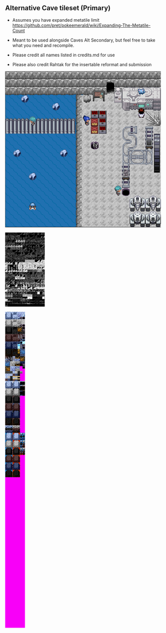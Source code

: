 ## Alternative Cave tileset (Primary)
- Assumes you have expanded metatile limit https://github.com/pret/pokeemerald/wiki/Expanding-The-Metatile-Count
- Meant to be used alongside Caves Alt Secondary, but feel free to take what you need and recompile.

- Please credit all names listed in credits.md for use
- Please also credit Rahtak for the insertable reformat and submission

![example.png](example.png)

![tiles.png](tiles.png)

![metatiles.png](metatiles.png)

